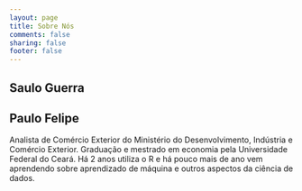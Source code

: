 ```yaml
---
layout: page
title: Sobre Nós
comments: false
sharing: false
footer: false
---
```


## Saulo Guerra

## Paulo Felipe

Analista de Comércio Exterior do Ministério do Desenvolvimento, Indústria e Comércio Exterior. Graduação e mestrado em economia pela Universidade Federal do Ceará. Há 2 anos utiliza o R e há pouco mais de ano vem aprendendo sobre aprendizado de máquina e outros aspectos da ciência de dados.